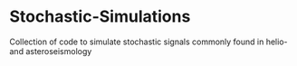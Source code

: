 # Stochastic-Simulations
Collection of code to simulate stochastic signals commonly found in helio- and asteroseismology
